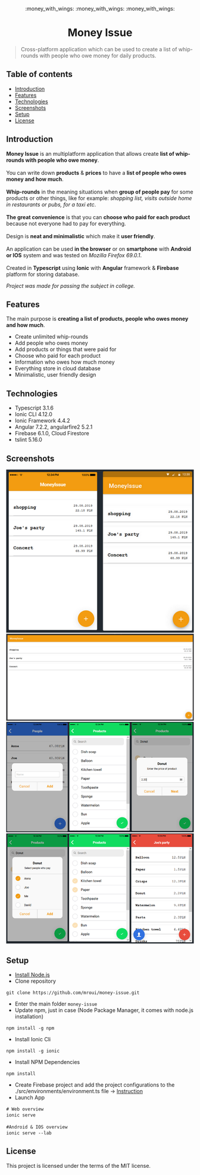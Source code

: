 <p align="center">
	:money_with_wings: :money_with_wings: :money_with_wings:
</p>
<h1 align="center">
	Money Issue
</h1>

> Cross-platform application which can be used to create a list of whip-rounds with people who owe money for daily products.

## Table of contents
* [Introduction](#introduction)
* [Features](#features)
* [Technologies](#technologies)
* [Screenshots](#screenshots)
* [Setup](#setup)
* [License](#license)

## Introduction
**Money Issue** is an multiplatform application that allows create **list of whip-rounds with people who owe money**.
</br></br>
You can write down **products** & **prices** to have a **list of people who owes money and how much**.
</br></br>
**Whip-rounds** in the meaning situations when **group of people pay** for some products or other things, like for example: *shopping list, visits outside home in restaurants or pubs, for a taxi etc*.
</br></br>
**The great convenience** is that you can **choose who paid for each product** because not everyone had to pay for everything.
</br></br>
Design is **neat and minimalistic** which make it **user friendly**.
</br></br>
An application can be used **in the browser** or on **smartphone** with **Android or IOS** system and was tested on *Mozilla Firefox 69.0.1*.
</br></br>
Created in **Typescript** using **Ionic** with **Angular** framework & **Firebase** platform for storing database.

*Project was made for passing the subject in college.*

## Features
The main purpose is **creating a list of products, people who owes money and how much**. 
* Create unlimited whip-rounds
* Add people who owes money
* Add products or things that were paid for
* Choose who paid for each product
* Information who owes how much money
* Everything store in cloud database
* Minimalistic, user friendly design

## Technologies
* Typescript 3.1.6
* Ionic CLI 4.12.0
* Ionic Framework 4.4.2
* Angular 7.2.2, angularfire2 5.2.1
* Firebase 6.1.0, Cloud Firestore
* tslint 5.16.0

## Screenshots
<p align="center">
	<img src="./src/assets/screenshots/android-ios.png" alt="MoneyIssue IOS-Android view"/>
	<img src="./src/assets/screenshots/web.PNG" alt="MoneyIssue web app view"/>
	<img src="./src/assets/screenshots/basicpages-1.png" alt="MoneyIssue people, products pages"/>
	<img src="./src/assets/screenshots/basicpages-2.png" alt="MoneyIssue products, home pages"/>
</p>

## Setup
* [Install Node.js](https://nodejs.org/en/download/)
* Clone repository
```
git clone https://github.com/mroui/money-issue.git
```
* Enter the main folder `money-issue`
* Update npm, just in case (Node Package Manager, it comes with node.js installation)
```
npm install -g npm
```
* Install Ionic Cli
```
npm install -g ionic
```
* Install NPM Dependencies
```
npm install
```
* Create Firebase project and add the project configurations to the ./src/environments/environment.ts file -> 
[Instruction](https://ionicthemes.com/tutorials/about/setting-up-a-database-for-an-ionic-app-with-firebase)
* Launch App
```
# Web overview
ionic serve

#Android & IOS overview
ionic serve --lab
```

## License
This project is licensed under the terms of the MIT license.